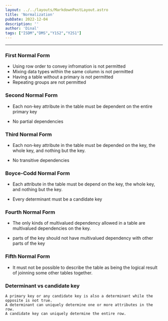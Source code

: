 ```yaml
---
layout: ../../layouts/MarkdownPostLayout.astro
title: 'Normalization'
pubDate: 2022-12-04
description: ''
author: 'Dinal'
tags: ["ISDM","DMS","Y1S2","Y2S1"]
---
```

<hr>

<h3>First Normal Form</h3>

- Using row order to convey infromation is not permitted
- Mixing data types within the same column is not permitted
- Having a table without a primary is not permitted
- Repeating groups are not permitted

<h3>Second Normal Form </h3>

- Each non-key attribute in the table must be dependent on the entire primary key
+ No partial dependencies

<h3>Third Normal Form </h3>

- Each non-key attribute in the table must be depended on the key, the whole key, and nothing but the key.
+ No transitive dependencies

<h3>Boyce-Codd Normal Form </h3>

- Each attribute in the table must be depend on the key, the whole key, and nothing but the key.
+ Every determinant must be a candidate key

<h3>Fourth Normal Form </h3>

- The only kinds of multivalued dependency allowed in a table are multivalued dependencies on the key.
+ parts of the key should not have multivalued dependency with other parts of the key 

<h3>Fifth Normal Form </h3>

- It must not be possible to describe the table as being the logical result of joinning some other tables together.

<h3>Determinant vs candidate key</h3>

	A primary key or any candidate key is also a determinant while the opposite is not true.
	A determinant can uniquely determine one or more attributes in the row.
	A candidate key can uniquely determine the entire row. 
